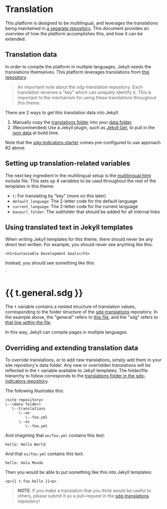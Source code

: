 # Translation

This platform is designed to be multilingual, and leverages the translations being maintained in [a separate repository](https://github.com/OpenDataEnterprise/sdg-translations). This document provides an overview of how the platform accomplishes this, and how it can be extended.

## Translation data

In order to compile the platform in multiple languages, Jekyll needs the translations themselves. This platform leverages translations from [this repository](https://github.com/OpenDataEnterprise/sdg-translation).

> An important note about the sdg-translation repository: Each translation receives
> a "key" which can uniquely identify it. This is important to the mechanism for
> using these translations throughout this theme.

There are 2 ways to get this translation data into Jekyll.

1. Manually copy the [translations folder](https://github.com/OpenDataEnterprise/sdg-translations/tree/develop/translations) into your [data folder](https://jekyllrb.com/docs/datafiles/).
2. (Recommended) Use a Jekyll plugin, such as [Jekyll Get](https://github.com/18F/jekyll-get), to pull in the [json data](https://opendataenterprise.github.io/sdg-translations/translations.json) at build time.

Note that the [sdg-indicators-starter](https://github.com/OpenDataEnterprise/sdg-indicators-starter) comes pre-configured to use approach #2 above.

## Setting up translation-related variables

The next key ingredient in the multilingual setup is the [multilingual.html](../../_includes/multilingual.html) include file. This sets up 4 variables to be used throughout the rest of the templates in this theme:

* `t`: For translating by "key" (more on this later)
* `default_language`: The 2-letter code for the default language
* `current_language`: The 2-letter code for the current language
* `baseurl_folder`: The subfolder that should be added for all internal links

## Using translated text in Jekyll templates

When writing Jekyll templates for this theme, there should never be any direct text written. For example, you should never see anything like this:

`<h1>Sustainable Development Goals</h1>`

Instead, you should see something like this:

`<h1>{{ t.general.sdg }}</h1>

The `t` variable contains a nested structure of translation values, corresponding to the folder structure of the [sdg-translations](https://github.com/OpenDataEnterprise/sdg-translations) repository. In the example above, the "general" refers to [this file](https://github.com/OpenDataEnterprise/sdg-translations/blob/develop/translations/en/general.yml), and the "sdg" refers to [that line within the file](https://github.com/OpenDataEnterprise/sdg-translations/blob/develop/translations/en/general.yml#L5).

In this way, Jekyll can compile pages in multiple languages.

## Overriding and extending translation data

To override translations, or to add new translations, simply add them in your site repository's data folder. Any new or overridden translations will be reflected in the `t` variable available to Jekyll templates. The folder/file hierarchy to follow corresponds to the [translations folder in the sdg-indicators repository](https://github.com/OpenDataEnterprise/sdg-translations/tree/develop/translations).

The following illustrates this:

```
<site repository>
\--<data folder>
   \--translations
      \--en
         \--foo.yml
      \--es
         \--foo.yml
```

And imagining that `en/foo.yml` contains this text:

```
hello: Hello World
```

And that `es/foo.yml` contains this text:

```
hello: Hola Mundo
```

Then you would be able to put something like this into Jekyll templates:

`<p>{{ t.foo.hello }}<p>`

> **NOTE**: If you make a translation that you think would be useful to others, please
> submit it as a pull-request in the [sdg-translations](https://github.com/OpenDataEnterprise/sdg-translations) repository!
